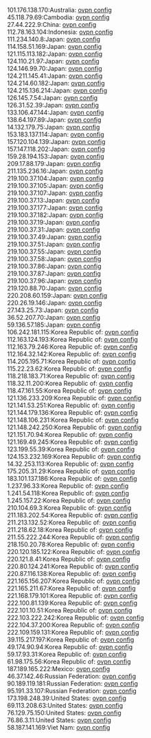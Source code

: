 101.176.138.170:Australia: [ovpn config](vpn/101_176_138_170.ovpn)  
45.118.79.69:Cambodia: [ovpn config](vpn/45_118_79_69.ovpn)  
27.44.222.9:China: [ovpn config](vpn/27_44_222_9.ovpn)  
112.78.163.104:Indonesia: [ovpn config](vpn/112_78_163_104.ovpn)  
111.234.140.8:Japan: [ovpn config](vpn/111_234_140_8.ovpn)  
114.158.51.169:Japan: [ovpn config](vpn/114_158_51_169.ovpn)  
121.115.113.182:Japan: [ovpn config](vpn/121_115_113_182.ovpn)  
124.110.21.97:Japan: [ovpn config](vpn/124_110_21_97.ovpn)  
124.146.99.70:Japan: [ovpn config](vpn/124_146_99_70.ovpn)  
124.211.145.41:Japan: [ovpn config](vpn/124_211_145_41.ovpn)  
124.214.60.182:Japan: [ovpn config](vpn/124_214_60_182.ovpn)  
124.215.136.214:Japan: [ovpn config](vpn/124_215_136_214.ovpn)  
126.145.7.54:Japan: [ovpn config](vpn/126_145_7_54.ovpn)  
126.31.52.39:Japan: [ovpn config](vpn/126_31_52_39.ovpn)  
133.106.47.144:Japan: [ovpn config](vpn/133_106_47_144.ovpn)  
138.64.197.89:Japan: [ovpn config](vpn/138_64_197_89.ovpn)  
14.132.179.75:Japan: [ovpn config](vpn/14_132_179_75.ovpn)  
153.183.137.114:Japan: [ovpn config](vpn/153_183_137_114.ovpn)  
157.120.104.139:Japan: [ovpn config](vpn/157_120_104_139.ovpn)  
157.147.118.202:Japan: [ovpn config](vpn/157_147_118_202.ovpn)  
159.28.194.153:Japan: [ovpn config](vpn/159_28_194_153.ovpn)  
209.17.88.179:Japan: [ovpn config](vpn/209_17_88_179.ovpn)  
211.135.236.16:Japan: [ovpn config](vpn/211_135_236_16.ovpn)  
219.100.37.104:Japan: [ovpn config](vpn/219_100_37_104.ovpn)  
219.100.37.105:Japan: [ovpn config](vpn/219_100_37_105.ovpn)  
219.100.37.107:Japan: [ovpn config](vpn/219_100_37_107.ovpn)  
219.100.37.13:Japan: [ovpn config](vpn/219_100_37_13.ovpn)  
219.100.37.177:Japan: [ovpn config](vpn/219_100_37_177.ovpn)  
219.100.37.182:Japan: [ovpn config](vpn/219_100_37_182.ovpn)  
219.100.37.19:Japan: [ovpn config](vpn/219_100_37_19.ovpn)  
219.100.37.31:Japan: [ovpn config](vpn/219_100_37_31.ovpn)  
219.100.37.49:Japan: [ovpn config](vpn/219_100_37_49.ovpn)  
219.100.37.51:Japan: [ovpn config](vpn/219_100_37_51.ovpn)  
219.100.37.55:Japan: [ovpn config](vpn/219_100_37_55.ovpn)  
219.100.37.58:Japan: [ovpn config](vpn/219_100_37_58.ovpn)  
219.100.37.86:Japan: [ovpn config](vpn/219_100_37_86.ovpn)  
219.100.37.87:Japan: [ovpn config](vpn/219_100_37_87.ovpn)  
219.100.37.96:Japan: [ovpn config](vpn/219_100_37_96.ovpn)  
219.120.88.70:Japan: [ovpn config](vpn/219_120_88_70.ovpn)  
220.208.60.159:Japan: [ovpn config](vpn/220_208_60_159.ovpn)  
220.26.19.146:Japan: [ovpn config](vpn/220_26_19_146.ovpn)  
27.143.25.73:Japan: [ovpn config](vpn/27_143_25_73.ovpn)  
36.52.207.70:Japan: [ovpn config](vpn/36_52_207_70.ovpn)  
59.136.57.185:Japan: [ovpn config](vpn/59_136_57_185.ovpn)  
106.242.181.115:Korea Republic of: [ovpn config](vpn/106_242_181_115.ovpn)  
112.163.124.193:Korea Republic of: [ovpn config](vpn/112_163_124_193.ovpn)  
112.163.79.246:Korea Republic of: [ovpn config](vpn/112_163_79_246.ovpn)  
112.164.32.142:Korea Republic of: [ovpn config](vpn/112_164_32_142.ovpn)  
114.205.195.71:Korea Republic of: [ovpn config](vpn/114_205_195_71.ovpn)  
115.22.23.62:Korea Republic of: [ovpn config](vpn/115_22_23_62.ovpn)  
118.218.183.71:Korea Republic of: [ovpn config](vpn/118_218_183_71.ovpn)  
118.32.11.200:Korea Republic of: [ovpn config](vpn/118_32_11_200.ovpn)  
118.47.161.55:Korea Republic of: [ovpn config](vpn/118_47_161_55.ovpn)  
121.136.233.209:Korea Republic of: [ovpn config](vpn/121_136_233_209.ovpn)  
121.141.53.251:Korea Republic of: [ovpn config](vpn/121_141_53_251.ovpn)  
121.144.179.136:Korea Republic of: [ovpn config](vpn/121_144_179_136.ovpn)  
121.148.106.231:Korea Republic of: [ovpn config](vpn/121_148_106_231.ovpn)  
121.148.242.250:Korea Republic of: [ovpn config](vpn/121_148_242_250.ovpn)  
121.151.70.94:Korea Republic of: [ovpn config](vpn/121_151_70_94.ovpn)  
121.169.49.245:Korea Republic of: [ovpn config](vpn/121_169_49_245.ovpn)  
123.199.55.39:Korea Republic of: [ovpn config](vpn/123_199_55_39.ovpn)  
124.153.232.169:Korea Republic of: [ovpn config](vpn/124_153_232_169.ovpn)  
14.32.253.113:Korea Republic of: [ovpn config](vpn/14_32_253_113.ovpn)  
175.205.31.29:Korea Republic of: [ovpn config](vpn/175_205_31_29.ovpn)  
183.101.137.186:Korea Republic of: [ovpn config](vpn/183_101_137_186.ovpn)  
1.237.96.33:Korea Republic of: [ovpn config](vpn/1_237_96_33.ovpn)  
1.241.54.118:Korea Republic of: [ovpn config](vpn/1_241_54_118.ovpn)  
1.245.157.22:Korea Republic of: [ovpn config](vpn/1_245_157_22.ovpn)  
210.104.69.3:Korea Republic of: [ovpn config](vpn/210_104_69_3.ovpn)  
211.183.202.54:Korea Republic of: [ovpn config](vpn/211_183_202_54.ovpn)  
211.213.132.52:Korea Republic of: [ovpn config](vpn/211_213_132_52.ovpn)  
211.218.62.18:Korea Republic of: [ovpn config](vpn/211_218_62_18.ovpn)  
211.55.222.244:Korea Republic of: [ovpn config](vpn/211_55_222_244.ovpn)  
218.150.20.78:Korea Republic of: [ovpn config](vpn/218_150_20_78.ovpn)  
220.120.185.122:Korea Republic of: [ovpn config](vpn/220_120_185_122.ovpn)  
220.121.8.41:Korea Republic of: [ovpn config](vpn/220_121_8_41.ovpn)  
220.80.124.241:Korea Republic of: [ovpn config](vpn/220_80_124_241.ovpn)  
220.87.116.138:Korea Republic of: [ovpn config](vpn/220_87_116_138.ovpn)  
221.165.156.207:Korea Republic of: [ovpn config](vpn/221_165_156_207.ovpn)  
221.165.211.67:Korea Republic of: [ovpn config](vpn/221_165_211_67.ovpn)  
221.168.179.101:Korea Republic of: [ovpn config](vpn/221_168_179_101.ovpn)  
222.100.81.139:Korea Republic of: [ovpn config](vpn/222_100_81_139.ovpn)  
222.101.10.51:Korea Republic of: [ovpn config](vpn/222_101_10_51.ovpn)  
222.103.222.242:Korea Republic of: [ovpn config](vpn/222_103_222_242.ovpn)  
222.104.37.200:Korea Republic of: [ovpn config](vpn/222_104_37_200.ovpn)  
222.109.159.131:Korea Republic of: [ovpn config](vpn/222_109_159_131.ovpn)  
39.115.217.197:Korea Republic of: [ovpn config](vpn/39_115_217_197.ovpn)  
49.174.90.94:Korea Republic of: [ovpn config](vpn/49_174_90_94.ovpn)  
59.17.93.31:Korea Republic of: [ovpn config](vpn/59_17_93_31.ovpn)  
61.98.175.56:Korea Republic of: [ovpn config](vpn/61_98_175_56.ovpn)  
187.189.165.222:Mexico: [ovpn config](vpn/187_189_165_222.ovpn)  
46.37.142.46:Russian Federation: [ovpn config](vpn/46_37_142_46.ovpn)  
90.189.119.181:Russian Federation: [ovpn config](vpn/90_189_119_181.ovpn)  
95.191.33.107:Russian Federation: [ovpn config](vpn/95_191_33_107.ovpn)  
173.198.248.39:United States: [ovpn config](vpn/173_198_248_39.ovpn)  
69.113.208.63:United States: [ovpn config](vpn/69_113_208_63.ovpn)  
76.129.75.150:United States: [ovpn config](vpn/76_129_75_150.ovpn)  
76.86.3.11:United States: [ovpn config](vpn/76_86_3_11.ovpn)  
58.187.141.169:Viet Nam: [ovpn config](vpn/58_187_141_169.ovpn)  

